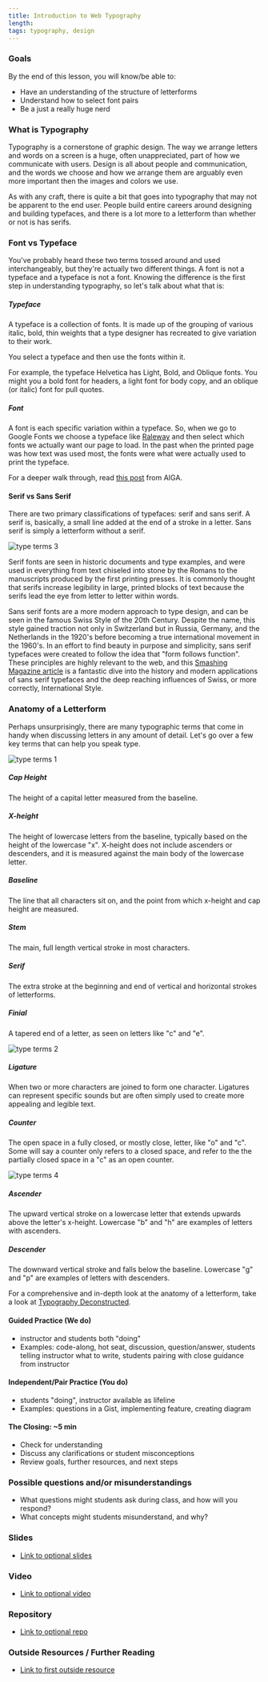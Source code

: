 ```yaml
---
title: Introduction to Web Typography
length:
tags: typography, design
---
```


### Goals

By the end of this lesson, you will know/be able to:

* Have an understanding of the structure of letterforms
* Understand how to select font pairs
* Be a just a really huge nerd

### What is Typography

Typography is a cornerstone of graphic design. The way we arrange letters and words on a screen is a huge, often unappreciated, part of how we communicate with users. Design is all about people and communication, and the words we choose and how we arrange them are arguably even more important then the images and colors we use.

As with any craft, there is quite a bit that goes into typography that may not be apparent to the end user. People build entire careers around designing and building typefaces, and there is a lot more to a letterform than whether or not is has serifs.

### Font vs Typeface

You've probably heard these two terms tossed around and used interchangeably, but they're actually two different things. A font is not a typeface and a typeface is not a font. Knowing the difference is the first step in understanding typography, so let's talk about what that is:

##### Typeface

A typeface is a collection of fonts. It is made up of the grouping of various italic, bold, thin weights that a type designer has recreated to give variation to their work.

You select a typeface and then use the fonts within it.

For example, the typeface Helvetica has Light, Bold, and Oblique fonts. You might you a bold font for headers, a light font for body copy, and an oblique (or italic) font for pull quotes.

##### Font

A font is each specific variation within a typeface. So, when we go to Google Fonts we choose a typeface like [Raleway](https://fonts.google.com/specimen/Raleway) and then select which fonts we actually want our page to load. In the past when the printed page was how text was used most, the fonts were what were actually used to print the typeface.

For a deeper walk through, read [this post](http://www.aiga.org/theyre-not-fonts/) from AIGA.

#### Serif vs Sans Serif

There are two primary classifications of typefaces: serif and sans serif. A serif is, basically, a small line added at the end of a stroke in a letter. Sans serif is simply a letterform without a serif.

![type terms 3](images/type03.png)

Serif fonts are seen in historic documents and type examples, and were used in everything from text chiseled into stone by the Romans to the manuscripts produced by the first printing presses. It is commonly thought that serifs increase legibility in large, printed blocks of text because the serifs lead the eye from letter to letter within words.

Sans serif fonts are a more modern approach to type design, and can be seen in the famous Swiss Style of the 20th Century. Despite the name, this style gained traction not only in Switzerland but in Russia, Germany, and the Netherlands in the 1920's before becoming a true international movement in the 1960's. In an effort to find beauty in purpose and simplicity, sans serif typefaces were created to follow the idea that "form follows function". These principles are highly relevant to the web, and this [Smashing Magazine article](https://www.smashingmagazine.com/2009/07/lessons-from-swiss-style-graphic-design/) is a fantastic dive into the history and modern applications of sans serif typefaces and the deep reaching influences of Swiss, or more correctly, International Style.

### Anatomy of a Letterform

Perhaps unsurprisingly, there are many typographic terms that come in handy when discussing letters in any amount of detail. Let's go over a few key terms that can help you speak type.

![type terms 1](images/type01.png)

##### Cap Height
The height of a capital letter measured from the baseline.

##### X-height
The height of lowercase letters from the baseline, typically based on the height of the lowercase "x". X-height does not include ascenders or descenders, and it is measured against the main body of the lowercase letter.

##### Baseline

The line that all characters sit on, and the point from which x-height and cap height are measured.

##### Stem

The main, full length vertical stroke in most characters.

##### Serif

The extra stroke at the beginning and end of vertical and horizontal strokes of letterforms.

##### Finial

A tapered end of a letter, as seen on letters like "c" and "e".


![type terms 2](images/type02.png)

##### Ligature

When two or more characters are joined to form one character. Ligatures can represent specific sounds but are often simply used to create more appealing and legible text.

##### Counter

The open space in a fully closed, or mostly close, letter, like "o" and "c". Some will say a counter only refers to a closed space, and refer to the the partially closed space in a "c" as an open counter.

![type terms 4](images/type04.png)

##### Ascender

The upward vertical stroke on a lowercase letter that extends upwards above the letter's x-height. Lowercase "b" and "h" are examples of letters with ascenders.

##### Descender

The downward vertical stroke and falls below the baseline. Lowercase "g" and "p" are examples of letters with descenders.

For a comprehensive and in-depth look at the anatomy of a letterform, take a look at [Typography Deconstructed](http://www.typographydeconstructed.com/).

#### Guided Practice (We do)

* instructor and students both "doing"
* Examples: code-along, hot seat, discussion, question/answer, students telling instructor what to write, students pairing with close guidance from instructor

#### Independent/Pair Practice (You do)

* students "doing", instructor available as lifeline
* Examples: questions in a Gist, implementing feature, creating diagram

#### The Closing: ~5 min

* Check for understanding
* Discuss any clarifications or student misconceptions
* Review goals, further resources, and next steps

### Possible questions and/or misunderstandings

* What questions might students ask during class, and how will you respond?
* What concepts might students misunderstand, and why?

### Slides

* [Link to optional slides]()

### Video

* [Link to optional video]()

### Repository

* [Link to optional repo]()

### Outside Resources / Further Reading

* [Link to first outside resource]()
